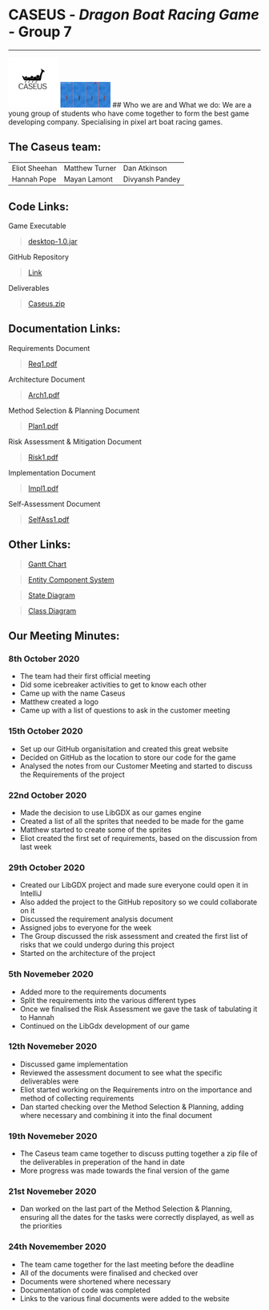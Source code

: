 # CASEUS - *Dragon Boat Racing Game* - Group 7
---

<img src="/Logo1.png" alt="drawing" width="100"/> 

<img src="/Boat Game.png" alt="drawing" width="100"/>
## Who we are and What we do:
We are a young group of students who have come together to form the best game developing company.  
Specialising in pixel art boat racing games.

## The Caseus team:
<table>
<tr>
    <td>Eliot Sheehan</td>
    <td>Matthew Turner</td>
    <td>Dan Atkinson</td>
</tr>
<tr>
    <td>Hannah Pope</td>
    <td>Mayan Lamont</td>
    <td>Divyansh Pandey</td>
</tr>
</table>

## Code Links:
Game Executable
> [desktop-1.0.jar](https://drive.google.com/file/d/1nkzHetLPmp4L0vKL77g89zfu8rYi00yr/view)

GitHub Repository
> [Link](https://github.com/caseus7/Boat_Game)

Deliverables
> [Caseus.zip](https://drive.google.com/file/d/1zHhhD7JMA92MO6xTxleaPGVIw9wMNQtz/view)

## Documentation Links:
Requirements Document
> [Req1.pdf](https://drive.google.com/file/d/1FSL9tflQ-SEmm2xfH9Azc62kcWjRveqF/view)

Architecture Document
> [Arch1.pdf](https://drive.google.com/file/d/1cTUXrDGgcZ0aHQHgrKYdA_CpEeQsNX0E/view)

Method Selection & Planning Document
> [Plan1.pdf](https://drive.google.com/file/d/1QUDI3KA38_NgoOyMOMrPXzB_xLPd4H6W/view)

Risk Assessment & Mitigation Document
> [Risk1.pdf](https://drive.google.com/file/d/1ut6tTTObqJQBA9GkuJ75YOySpRmy9FJI/view)

Implementation Document
> [Impl1.pdf](https://drive.google.com/file/d/1NCiT-cXjkVN_5n0vKnR3rhm7k57weUHl/view)

Self-Assessment Document
> [SelfAss1.pdf](https://drive.google.com/file/d/1TIFbl7s1PTmtJhPAHl4VKf1GSZ2jRQ07/view)

## Other Links:
> [Gantt Chart](https://drive.google.com/file/d/17091bU3gAFFXEjqDDWHA7CDYR_XZ-Hx5/view)

> [Entity Component System](https://drive.google.com/file/d/1-0BYeaBYZajMjaaCvJ4HcqnIP6DTO433/view)

> [State Diagram](https://drive.google.com/file/d/1A-8hkb9p0aJDIfLyAByiRVSMpjgJpbwd/view)

> [Class Diagram](https://drive.google.com/file/d/1durNPJFmt9rBDEaGzAeTJyfbaZ78Z232/view)

## Our Meeting Minutes:

### 8th October 2020
* The team had their first official meeting
* Did some icebreaker activities to get to know each other
* Came up with the name Caseus
* Matthew created a logo
* Came up with a list of questions to ask in the customer meeting

### 15th October 2020
* Set up our GitHub organisitation and created this great website
* Decided on GitHub as the location to store our code for the game
* Analysed the notes from our Customer Meeting and started to discuss the Requirements of the project

### 22nd October 2020
* Made the decision to use LibGDX as our games engine
* Created a list of all the sprites that needed to be made for the game
* Matthew started to create some of the sprites
* Eliot created the first set of requirements, based on the discussion from last week

### 29th October 2020
* Created our LibGDX project and made sure everyone could open it in IntelliJ
* Also added the project to the GitHub repository so we could collaborate on it
* Discussed the requirement analysis document
* Assigned jobs to everyone for the week 
* The Group discussed the risk assessment and created the first list of risks that we could undergo during this project
* Started on the architecture of the project

### 5th Novemeber 2020
* Added more to the requirements documents
* Split the requirements into the various different types
* Once we finalised the Risk Assessment we gave the task of tabulating it to Hannah
* Continued on the LibGdx development of our game

### 12th Novemeber 2020
* Discussed game implementation
* Reviewed the assessment document to see what the specific deliverables were 
* Eliot started working on the Requirements intro on the importance and method of collecting requirements
* Dan started checking over the Method Selection & Planning, adding where necessary and combining it into the final document

### 19th Novemeber 2020
* The Caseus team came together to discuss putting together a zip file of the deliverables in preperation of the hand in date
* More progress was made towards the final version of the game

### 21st Novemeber 2020
* Dan worked on the last part of the Method Selection & Planning, ensuring all the dates for the tasks were correctly displayed,
  as well as the priorities
  
### 24th Novemember 2020
* The team came together for the last meeting before the deadline
* All of the documents were finalised and checked over
* Documents were shortened where necessary
* Documentation of code was completed
* Links to the various final documents were added to the website
